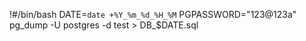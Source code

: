 !#/bin/bash
DATE=`date +%Y_%m_%d_%H_%M`
PGPASSWORD="123@123a" pg_dump -U postgres -d test  > DB_$DATE.sql
